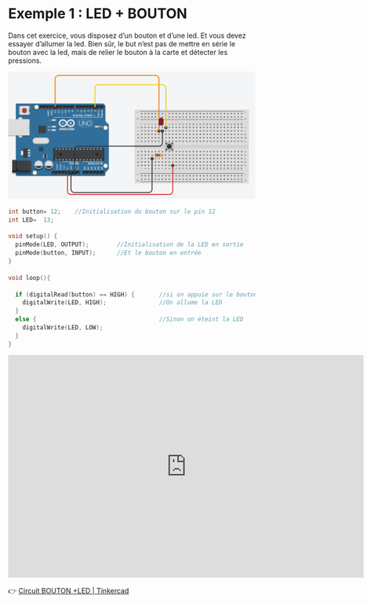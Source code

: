 # Exemple 1 : LED + BOUTON

Dans cet exercice, vous disposez d’un bouton et d’une led. Et vous devez essayer d’allumer la led. Bien sûr, le but n’est pas de mettre en série le bouton avec la led, mais de relier le bouton à la carte et détecter les pressions.

![Untitled](./img/ex1.png)


```cpp
int button= 12;    //Initialisation du bouton sur le pin 12
int LED=  13;      

void setup() {
  pinMode(LED, OUTPUT);        //Initialisation de la LED en sortie
  pinMode(button, INPUT);      //Et le bouton en entrée
}

void loop(){ 

  if (digitalRead(button) == HIGH) {       //si on appuie sur le bouton     
    digitalWrite(LED, HIGH);               //On allume la LED
  }
  else {                                   //Sinon on éteint la LED
    digitalWrite(LED, LOW); 
  }
}
```

<iframe width="725" height="453" src="https://www.tinkercad.com/embed/7PxPAZ1ILys?editbtn=1" frameborder="0" marginwidth="0" marginheight="0" scrolling="no"></iframe>

👉 [Circuit BOUTON +LED | Tinkercad](https://www.tinkercad.com/things/7PxPAZ1ILys-copy-of-boutonled)

